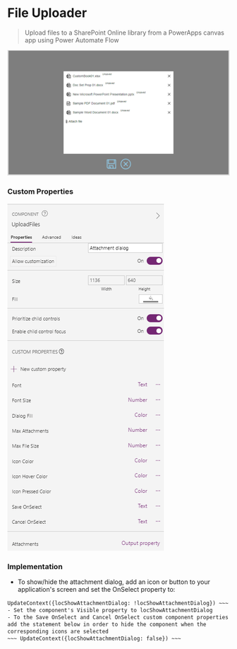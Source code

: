 # File Uploader
> Upload files to a SharePoint Online library from a PowerApps canvas app using Power Automate Flow

![(./../FileUpload/UploadFiles.png)](./../FileUpload/UploadFiles.png)

### Custom Properties
![(./../FileUpload/UploadFilesProperties.png)](./../FileUpload/UploadFilesProperties.png)

### Implementation
- To show/hide the attachment dialog, add an icon or button to your application's screen and set the OnSelect property to:
~~~ //Hide attachment dialog
UpdateContext({locShowAttachmentDialog: !locShowAttachmentDialog}) ~~~
- Set the component's Visible property to locShowAttachmentDialog
- To the Save OnSelect and Cancel OnSelect custom component properties add the statement below in order to hide the component when the corresponding icons are selected
~~~ UpdateContext({locShowAttachmentDialog: false}) ~~~

